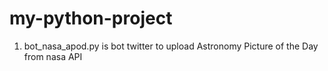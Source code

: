 # my-python-project

1. bot_nasa_apod.py is bot twitter to upload Astronomy Picture of the Day from nasa API